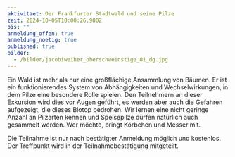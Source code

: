 ```yaml
---
aktivitaet: Der Frankfurter Stadtwald und seine Pilze
zeit: 2024-10-05T10:00:26.980Z
bis: ""
anmeldung_offen: true
anmeldung_noetig: true
published: true
bilder:
  - /bilder/jacobiweiher_oberschweinstige_01_dg.jpg
---
```

Ein Wald ist mehr als nur eine großflächige Ansammlung von Bäumen. Er ist ein funktionierendes System von Abhängigkeiten und Wechselwirkungen, in dem Pilze eine besondere Rolle spielen. Den Teilnehmern an dieser Exkursion wird dies vor Augen geführt, es werden aber auch die Gefahren aufgezeigt, die dieses Biotop bedrohen. Wir lernen eine nicht geringe Anzahl an Pilzarten kennen und Speisepilze dürfen natürlich auch gesammelt werden. Wer möchte, bringt Körbchen und Messer mit.

Die Teilnahme ist nur nach bestätigter Anmeldung möglich und kostenlos. Der Treffpunkt wird in der Teilnahmebestätigung mitgeteilt.